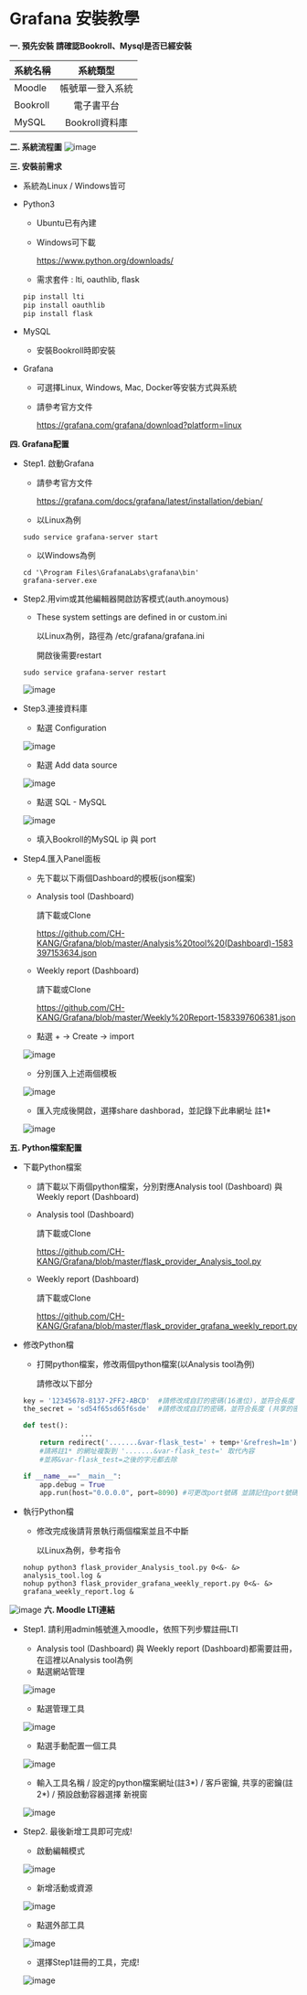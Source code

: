 # Grafana 安裝教學
**一. 預先安裝
請確認Bookroll、Mysql是否已經安裝**

系統名稱       | 系統類型           | 
--------------|:-----------------:|
Moodle        | 帳號單一登入系統   |  
Bookroll      | 電子書平台        |  
MySQL         | Bookroll資料庫    | 


**二. 系統流程圖**
![image](https://github.com/CH-KANG/Grafana/blob/master/Pic/flow_chart.png)


**三. 安裝前需求**
* 系統為Linux / Windows皆可

* Python3
  * Ubuntu已有內建
  * Windows可下載  
  
    https://www.python.org/downloads/
  * 需求套件 : lti, oauthlib, flask
   ```python
   pip install lti
   pip install oauthlib
   pip install flask
   ```
* MySQL   
  * 安裝Bookroll時即安裝
  
* Grafana
  * 可選擇Linux, Windows, Mac, Docker等安裝方式與系統
  * 請參考官方文件  
  
    https://grafana.com/grafana/download?platform=linux
    

**四. Grafana配置**
* Step1. 啟動Grafana
  * 請參考官方文件  
  
    https://grafana.com/docs/grafana/latest/installation/debian/
  * 以Linux為例
   ```
   sudo service grafana-server start
   ```
  * 以Windows為例   
   ```
   cd '\Program Files\GrafanaLabs\grafana\bin'
   grafana-server.exe
   ```  
* Step2.用vim或其他編輯器開啟訪客模式(auth.anoymous)
  * These system settings are defined in or custom.ini
  
    以Linux為例，路徑為 /etc/grafana/grafana.ini
    
    開啟後需要restart
   ```
   sudo service grafana-server restart
   ```    
    ![image](https://github.com/CH-KANG/Grafana/blob/master/Pic/auth.anony.png)
    
* Step3.連接資料庫
  * 點選 Configuration    
  
  ![image](https://github.com/CH-KANG/Grafana/blob/master/Pic/Configuration.PNG)
  * 點選 Add data source
  
  ![image](https://github.com/CH-KANG/Grafana/blob/master/Pic/Add%20data%20source.PNG)
  * 點選 SQL - MySQL
  
  ![image](https://github.com/CH-KANG/Grafana/blob/master/Pic/SQL.PNG)
  
  * 填入Bookroll的MySQL ip 與 port
  
* Step4.匯入Panel面板
  * 先下載以下兩個Dashboard的模板(json檔案)
  * Analysis tool (Dashboard) 
  
    請下載或Clone
    
    https://github.com/CH-KANG/Grafana/blob/master/Analysis%20tool%20(Dashboard)-1583397153634.json
    
  * Weekly report (Dashboard) 
  
    請下載或Clone
    
    https://github.com/CH-KANG/Grafana/blob/master/Weekly%20Report-1583397606381.json

  * 點選 + → Create → import
  
  ![image](https://github.com/CH-KANG/Grafana/blob/master/Pic/import.png)
  * 分別匯入上述兩個模板
  
  ![image](https://github.com/CH-KANG/Grafana/blob/master/Pic/importjson.PNG)
  
  * 匯入完成後開啟，選擇share dashborad，並記錄下此串網址 註1*
  
  ![image](https://github.com/CH-KANG/Grafana/blob/master/Pic/link.PNG)
  
**五. Python檔案配置**
* 下載Python檔案
  * 請下載以下兩個python檔案，分別對應Analysis tool (Dashboard) 與 Weekly report (Dashboard)
  * Analysis tool (Dashboard) 
  
    請下載或Clone
    
    https://github.com/CH-KANG/Grafana/blob/master/flask_provider_Analysis_tool.py
    
  * Weekly report (Dashboard) 
  
    請下載或Clone
    
    https://github.com/CH-KANG/Grafana/blob/master/flask_provider_grafana_weekly_report.py
* 修改Python檔    
  * 打開python檔案，修改兩個python檔案(以Analysis tool為例)
  
    請修改以下部分

   ```python
   key = '12345678-8137-2FF2-ABCD'  #請修改成自訂的密碼(16進位)，並符合長度 (客戶密鑰) 註2*
   the_secret = 'sd54f65sd65f6sde'  #請修改成自訂的密碼，並符合長度 (共享的密鑰)
   ```  

   ```python
   def test():
                 ...
       return redirect('.......&var-flask_test=' + temp+'&refresh=1m') 
       #請將註1* 的網址複製到 '.......&var-flask_test=' 取代內容
       #並將&var-flask_test=之後的字元都去除
   ```  

   ```python
   if __name__=="__main__":
       app.debug = True
       app.run(host="0.0.0.0", port=8090) #可更改port號碼 並請記住port號碼 註3*
   ```  
* 執行Python檔
  * 修改完成後請背景執行兩個檔案並且不中斷
    
    以Linux為例，參考指令
   ```
   nohup python3 flask_provider_Analysis_tool.py 0<&- &> analysis_tool.log &
   nohup python3 flask_provider_grafana_weekly_report.py 0<&- &> grafana_weekly_report.log &
   ```     

![image]()
**六. Moodle LTI連結**
* Step1. 請利用admin帳號進入moodle，依照下列步驟註冊LTI
  * Analysis tool (Dashboard) 與 Weekly report (Dashboard)都需要註冊，在這裡以Analysis tool為例
  * 點選網站管理
  
  ![image](https://github.com/CH-KANG/Grafana/blob/master/Pic/lti01.png)

  * 點選管理工具
  
  ![image](https://github.com/CH-KANG/Grafana/blob/master/Pic/lti02.png)
  
  * 點選手動配置一個工具
  
  ![image](https://github.com/CH-KANG/Grafana/blob/master/Pic/lti03.png)  
  
  * 輸入工具名稱 / 設定的python檔案網址(註3*) /  客戶密鑰, 共享的密鑰(註2*) / 預設啟動容器選擇 新視窗
  
  ![image](https://github.com/CH-KANG/Grafana/blob/master/Pic/lti04.png)
  
* Step2. 最後新增工具即可完成!
  * 啟動編輯模式
  
  ![image](https://github.com/CH-KANG/Grafana/blob/master/Pic/lti05.png)

  * 新增活動或資源
  
  ![image](https://github.com/CH-KANG/Grafana/blob/master/Pic/lti06.png)
  
  * 點選外部工具
  
  ![image](https://github.com/CH-KANG/Grafana/blob/master/Pic/lti07.png)  
  
  * 選擇Step1註冊的工具，完成!
  
  ![image](https://github.com/CH-KANG/Grafana/blob/master/Pic/lti08.png)   
